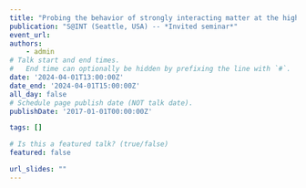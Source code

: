 ```yaml
---
title: "Probing the behavior of strongly interacting matter at the highest densities"
publication: "S@INT (Seattle, USA) -- *Invited seminar*" 
event_url: 
authors: 
    - admin
# Talk start and end times.
#   End time can optionally be hidden by prefixing the line with `#`.
date: '2024-04-01T13:00:00Z'
date_end: '2024-04-01T15:00:00Z'
all_day: false
# Schedule page publish date (NOT talk date).
publishDate: '2017-01-01T00:00:00Z'

tags: []

# Is this a featured talk? (true/false)
featured: false

url_slides: ""
---
```

